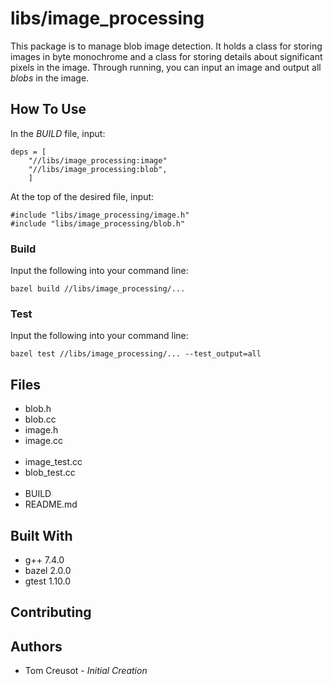 # libs/image_processing
This package is to manage blob image detection.
It holds a class for storing images in byte monochrome and a class for storing details about significant pixels in the image.
Through running, you can input an image and output all *blobs* in the image.


## How To Use
In the *BUILD* file, input:
```
deps = [
	"//libs/image_processing:image"
	"//libs/image_processing:blob",
	]
```
At the top of the desired file, input:
```
#include "libs/image_processing/image.h"
#include "libs/image_processing/blob.h"
```

### Build
Input the following into your command line:
```
bazel build //libs/image_processing/...
```

### Test
Input the following into your command line:
```
bazel test //libs/image_processing/... --test_output=all
```

## Files
* blob.h
* blob.cc
* image.h
* image.cc
<br /><br />
* image_test.cc
* blob_test.cc
<br /><br />
* BUILD
* README.md

## Built With
* g++	7.4.0
* bazel	2.0.0
* gtest	1.10.0

## Contributing

## Authors
* Tom Creusot - *Initial Creation*
